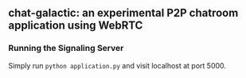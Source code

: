 ## chat-galactic: an experimental P2P chatroom application using WebRTC

### Running the Signaling Server
Simply run `python application.py` and visit localhost at port 5000.



